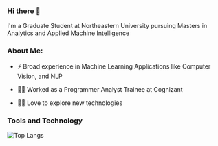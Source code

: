 <h3> Hi there 👋</h3>

<div align="left"> 
  I'm a Graduate Student at Northeastern University pursuing Masters in Analytics and Applied Machine Intelligence<br>
  
<h3> About Me:</h3>
  
  - :zap: Broad experience in Machine Learning Applications like Computer Vision, and NLP
  
  - :man_technologist: Worked as a Programmer Analyst Trainee at Cognizant
    
  - :running_man: Love to explore new technologies  
</div>

<h3>Tools and Technology</h3>

![Top Langs](https://github-readme-stats.vercel.app/api/top-langs/?username=HritickGokul&layout=compact)
